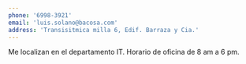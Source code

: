 ```yaml
---
phone: '6998-3921'
email: 'luis.solano@bacosa.com'
address: 'Transisitmica milla 6, Edif. Barraza y Cia.'
---
```


Me localizan en el departamento IT. Horario de oficina de 8 am a 6 pm.
